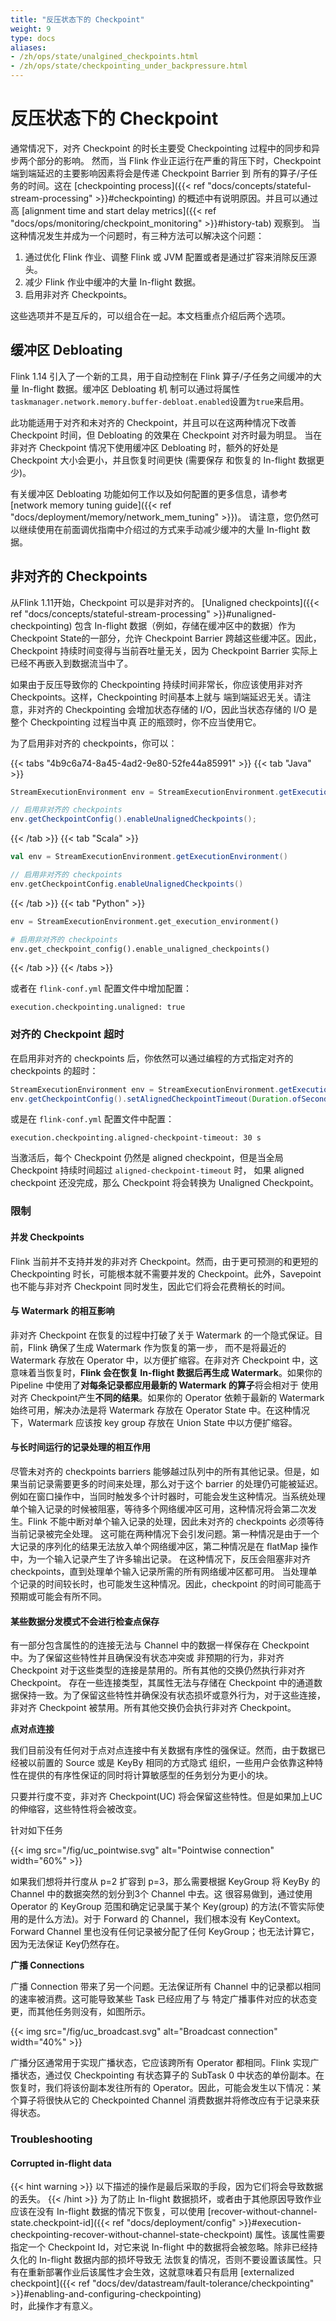 ```yaml
---
title: "反压状态下的 Checkpoint"
weight: 9
type: docs
aliases:
- /zh/ops/state/unalgined_checkpoints.html
- /zh/ops/state/checkpointing_under_backpressure.html
---
```

<!--
Licensed to the Apache Software Foundation (ASF) under one
or more contributor license agreements.  See the NOTICE file
distributed with this work for additional information
regarding copyright ownership.  The ASF licenses this file
to you under the Apache License, Version 2.0 (the
"License"); you may not use this file except in compliance
with the License.  You may obtain a copy of the License at

  http://www.apache.org/licenses/LICENSE-2.0

Unless required by applicable law or agreed to in writing,
software distributed under the License is distributed on an
"AS IS" BASIS, WITHOUT WARRANTIES OR CONDITIONS OF ANY
KIND, either express or implied.  See the License for the
specific language governing permissions and limitations
under the License.
-->
# 反压状态下的 Checkpoint

通常情况下，对齐 Checkpoint 的时长主要受 Checkpointing 过程中的同步和异步两个部分的影响。
然而，当 Flink 作业正运行在严重的背压下时，Checkpoint 端到端延迟的主要影响因素将会是传递 Checkpoint Barrier 到
所有的算子/子任务的时间。这在 [checkpointing process]({{< ref "docs/concepts/stateful-stream-processing" >}}#checkpointing)
的概述中有说明原因。并且可以通过高 [alignment time and start delay metrics]({{< ref "docs/ops/monitoring/checkpoint_monitoring" >}}#history-tab) 
观察到。
当这种情况发生并成为一个问题时，有三种方法可以解决这个问题：  
1. 通过优化 Flink 作业、调整 Flink 或 JVM 配置或者是通过扩容来消除反压源头。
2. 减少 Flink 作业中缓冲的大量 In-flight 数据。
3. 启用非对齐 Checkpoints。  

这些选项并不是互斥的，可以组合在一起。本文档重点介绍后两个选项。

## 缓冲区 Debloating

Flink 1.14 引入了一个新的工具，用于自动控制在 Flink 算子/子任务之间缓冲的大量 In-flight 数据。缓冲区 Debloating 机
制可以通过将属性`taskmanager.network.memory.buffer-debloat.enabled`设置为`true`来启用。

此功能适用于对齐和未对齐的 Checkpoint，并且可以在这两种情况下改善 Checkpoint 时间，但 Debloating 的效果在 Checkpoint 对齐时最为明显。
当在非对齐 Checkpoint 情况下使用缓冲区 Debloating 时，额外的好处是 Checkpoint 大小会更小，并且恢复时间更快 (需要保存
和恢复的 In-flight 数据更少)。

有关缓冲区 Debloating 功能如何工作以及如何配置的更多信息，请参考 [network memory tuning guide]({{< ref "docs/deployment/memory/network_mem_tuning" >}})。
请注意，您仍然可以继续使用在前面调优指南中介绍过的方式来手动减少缓冲的大量 In-flight 数据。

## 非对齐的 Checkpoints

从Flink 1.11开始，Checkpoint 可以是非对齐的。
[Unaligned checkpoints]({{< ref "docs/concepts/stateful-stream-processing" >}}#unaligned-checkpointing) 
包含 In-flight 数据（例如，存储在缓冲区中的数据）作为 Checkpoint State的一部分，允许 Checkpoint Barrier 跨越这些缓冲区。因此，
Checkpoint 持续时间变得与当前吞吐量无关，因为 Checkpoint Barrier 实际上已经不再嵌入到数据流当中了。

如果由于反压导致你的 Checkpointing 持续时间非常长，你应该使用非对齐 Checkpoints。这样，Checkpointing 时间基本上就与
端到端延迟无关。请注意，非对齐的 Checkpointing 会增加状态存储的 I/O，因此当状态存储的 I/O 是 整个 Checkpointing 过程当中真
正的瓶颈时，你不应当使用它。

为了启用非对齐的 checkpoints，你可以：

{{< tabs "4b9c6a74-8a45-4ad2-9e80-52fe44a85991" >}}
{{< tab "Java" >}}
```java
StreamExecutionEnvironment env = StreamExecutionEnvironment.getExecutionEnvironment();

// 启用非对齐的 checkpoints
env.getCheckpointConfig().enableUnalignedCheckpoints();
```
{{< /tab >}}
{{< tab "Scala" >}}
```scala
val env = StreamExecutionEnvironment.getExecutionEnvironment()

// 启用非对齐的 checkpoints
env.getCheckpointConfig.enableUnalignedCheckpoints()
```
{{< /tab >}}
{{< tab "Python" >}}
```python
env = StreamExecutionEnvironment.get_execution_environment()

# 启用非对齐的 checkpoints
env.get_checkpoint_config().enable_unaligned_checkpoints()
```
{{< /tab >}}
{{< /tabs >}}

或者在 `flink-conf.yml` 配置文件中增加配置：

```
execution.checkpointing.unaligned: true
```

### 对齐的 Checkpoint 超时

在启用非对齐的 checkpoints 后，你依然可以通过编程的方式指定对齐的 checkpoints 的超时：

```java
StreamExecutionEnvironment env = StreamExecutionEnvironment.getExecutionEnvironment();
env.getCheckpointConfig().setAlignedCheckpointTimeout(Duration.ofSeconds(30));
```

或是在 `flink-conf.yml` 配置文件中配置：

```
execution.checkpointing.aligned-checkpoint-timeout: 30 s
```

当激活后，每个 Checkpoint 仍然是 aligned checkpoint，但是当全局 Checkpoint 持续时间超过
`aligned-checkpoint-timeout` 时， 如果 aligned checkpoint 还没完成，那么 Checkpoint 将会转换为 Unaligned Checkpoint。

### 限制

#### 并发 Checkpoints

Flink 当前并不支持并发的非对齐 Checkpoint。然而，由于更可预测的和更短的 Checkpointing 时长，可能根本就不需要并发的
Checkpoint。此外，Savepoint 也不能与非对齐 Checkpoint 同时发生，因此它们将会花费稍长的时间。

#### 与 Watermark 的相互影响

非对齐 Checkpoint 在恢复的过程中打破了关于 Watermark 的一个隐式保证。目前，Flink 确保了生成 Watermark 作为恢复的第一步，
而不是将最近的 Watermark 存放在 Operator 中，以方便扩缩容。在非对齐 Checkpoint 中，这意味着当恢复时，**Flink 会在恢复
In-flight 数据后再生成 Watermark**。如果你的 Pipeline 中使用了**对每条记录都应用最新的 Watermark 的算子**将会相对于
使用对齐 Checkpoint产生**不同的结果**。如果你的 Operator 依赖于最新的 Watermark 始终可用，解决办法是将 Watermark 
存放在 Operator State 中。在这种情况下，Watermark 应该按 key group 存放在 Union State 中以方便扩缩容。

#### 与长时间运行的记录处理的相互作用

尽管未对齐的 checkpoints barriers 能够越过队列中的所有其他记录。但是，如果当前记录需要更多的时间来处理，那么对于这个 barrier 的处理仍可能被延迟。
例如在窗口操作中，当同时触发多个计时器时，可能会发生这种情况。当系统处理单个输入记录的时候被阻塞，等待多个网络缓冲区可用，这种情况将会第二次发生。Flink 不能中断对单个输入记录的处理，因此未对齐的 checkpoints 必须等待当前记录被完全处理。
这可能在两种情况下会引发问题。第一种情况是由于一个大记录的序列化的结果无法放入单个网络缓冲区，第二种情况是在 flatMap 操作中，为一个输入记录产生了许多输出记录。
在这种情况下，反压会阻塞非对齐 checkpoints，直到处理单个输入记录所需的所有网络缓冲区都可用。
当处理单个记录的时间较长时，也可能发生这种情况。因此，checkpoint 的时间可能高于预期或可能会有所不同。


#### 某些数据分发模式不会进行检查点保存

有一部分包含属性的的连接无法与 Channel 中的数据一样保存在 Checkpoint 中。为了保留这些特性并且确保没有状态冲突或
非预期的行为，非对齐 Checkpoint 对于这些类型的连接是禁用的。所有其他的交换仍然执行非对齐 Checkpoint。
存在一些连接类型，其属性无法与存储在 Checkpoint 中的通道数据保持一致。为了保留这些特性并确保没有状态损坏或意外行为，对于这些连接，非对齐 Checkpoint 被禁用。所有其他交换仍会执行非对齐 Checkpoint。

**点对点连接**

我们目前没有任何对于点对点连接中有关数据有序性的强保证。然而，由于数据已经被以前置的 Source 或是 KeyBy 相同的方式隐式
组织，一些用户会依靠这种特性在提供的有序性保证的同时将计算敏感型的任务划分为更小的块。

只要并行度不变，非对齐 Checkpoint(UC) 将会保留这些特性。但是如果加上UC的伸缩容，这些特性将会被改变。

针对如下任务

{{< img src="/fig/uc_pointwise.svg" alt="Pointwise connection" width="60%" >}}

如果我们想将并行度从 p=2 扩容到 p=3，那么需要根据 KeyGroup 将 KeyBy 的 Channel 中的数据突然的划分到3个 Channel 中去。这
很容易做到，通过使用 Operator 的 KeyGroup 范围和确定记录属于某个 Key(group) 的方法(不管实际使用的是什么方法)。对于 Forward 
的 Channel，我们根本没有 KeyContext。Forward Channel 里也没有任何记录被分配了任何 KeyGroup；也无法计算它，因为无法保证
Key仍然存在。

**广播 Connections**

广播 Connection 带来了另一个问题。无法保证所有 Channel 中的记录都以相同的速率被消费。这可能导致某些 Task 已经应用了与
特定广播事件对应的状态变更，而其他任务则没有，如图所示。

{{< img src="/fig/uc_broadcast.svg" alt="Broadcast connection" width="40%" >}}

广播分区通常用于实现广播状态，它应该跨所有 Operator 都相同。Flink 实现广播状态，通过仅 Checkpointing 有状态算子的 SubTask 0
中状态的单份副本。在恢复时，我们将该份副本发往所有的 Operator。因此，可能会发生以下情况：某个算子将很快从它的 Checkpointed Channel 
消费数据并将修改应有于记录来获得状态。


### Troubleshooting

#### Corrupted in-flight data
{{< hint warning >}}
以下描述的操作是最后采取的手段，因为它们将会导致数据的丢失。
{{< /hint >}}
为了防止 In-flight 数据损坏，或者由于其他原因导致作业应该在没有 In-flight 数据的情况下恢复，可以使用
[recover-without-channel-state.checkpoint-id]({{< ref "docs/deployment/config" >}}#execution-checkpointing-recover-without-channel-state-checkpoint)
属性。该属性需要指定一个 Checkpoint Id，对它来说 In-flight 中的数据将会被忽略。除非已经持久化的 In-flight 数据内部的损坏导致无
法恢复的情况，否则不要设置该属性。只有在重新部署作业后该属性才会生效，这就意味着只有启用 [externalized checkpoint]({{< ref "docs/dev/datastream/fault-tolerance/checkpointing" >}}#enabling-and-configuring-checkpointing)  
时，此操作才有意义。
